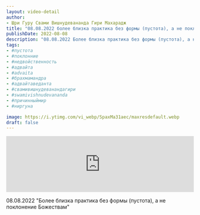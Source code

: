 ```yaml
---
layout: video-detail
author:
- Шри Гуру Свами Вишнудевананда Гири Махарадж
title: "08.08.2022 более близка практика без формы (пустота), а не поклонение божествам"
publishDate: 2022-08-08
description: "08.08.2022 Более близка практика без формы (пустота), а не поклонение Божествам"
tags: 
- #пустота
- #поклонние
- #недвойственность
- #адвайта
- #advaita
- #брахмамандра
- #адвайтаведанта
- #свамивишнудеванандагири
- #swamivishnudevananda
- #причинныймир
- #ниргуна

image: https://i.ytimg.com/vi_webp/SpaxMa31aec/maxresdefault.webp
draft: false
---
```


<iframe width="100%" src="https://www.youtube.com/embed/SpaxMa31aec" frameborder="0" allowfullscreen=""></iframe> 

 08.08.2022 "Более близка практика без формы (пустота), а не поклонение Божествам"

  

 
